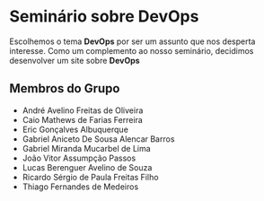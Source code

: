 # Seminário sobre DevOps

Escolhemos o tema **DevOps** por ser um assunto que nos desperta interesse. Como um complemento ao nosso seminário, decidimos desenvolver um site sobre **DevOps**

## Membros do Grupo

- André Avelino Freitas de Oliveira  
- Caio Mathews de Farias Ferreira  
- Eric Gonçalves Albuquerque  
- Gabriel Aniceto De Sousa Alencar Barros  
- Gabriel Miranda Mucarbel de Lima  
- João Vitor Assumpção Passos  
- Lucas Berenguer Avelino de Souza  
- Ricardo Sérgio de Paula Freitas Filho  
- Thiago Fernandes de Medeiros  
